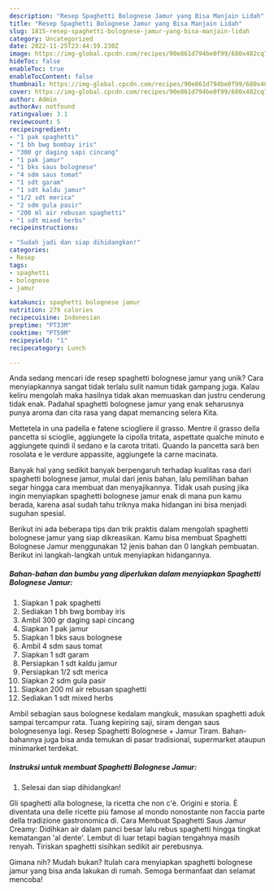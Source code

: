 ```yaml
---
description: "Resep Spaghetti Bolognese Jamur yang Bisa Manjain Lidah"
title: "Resep Spaghetti Bolognese Jamur yang Bisa Manjain Lidah"
slug: 1815-resep-spaghetti-bolognese-jamur-yang-bisa-manjain-lidah
category: Uncategorized
date: 2022-11-25T23:44:59.230Z
image: https://img-global.cpcdn.com/recipes/90e861d794be0f99/680x482cq70/spaghetti-bolognese-jamur-foto-resep-utama.jpg
hideToc: false
enableToc: true
enableTocContent: false
thumbnail: https://img-global.cpcdn.com/recipes/90e861d794be0f99/680x482cq70/spaghetti-bolognese-jamur-foto-resep-utama.jpg
cover: https://img-global.cpcdn.com/recipes/90e861d794be0f99/680x482cq70/spaghetti-bolognese-jamur-foto-resep-utama.jpg
author: Admin
authorAv: notfound
ratingvalue: 3.1
reviewcount: 5
recipeingredient:
- "1 pak spaghetti"
- "1 bh bwg bombay iris"
- "300 gr daging sapi cincang"
- "1 pak jamur"
- "1 bks saus bolognese"
- "4 sdm saus tomat"
- "1 sdt garam"
- "1 sdt kaldu jamur"
- "1/2 sdt merica"
- "2 sdm gula pasir"
- "200 ml air rebusan spaghetti"
- "1 sdt mixed herbs"
recipeinstructions:

- "Sudah jadi dan siap dihidangkan!"
categories:
- Resep
tags:
- spaghetti
- bolognese
- jamur

katakunci: spaghetti bolognese jamur 
nutrition: 279 calories
recipecuisine: Indonesian
preptime: "PT33M"
cooktime: "PT59M"
recipeyield: "1"
recipecategory: Lunch

---
```





Anda sedang mencari ide resep spaghetti bolognese jamur yang unik? Cara menyiapkannya sangat tidak terlalu sulit namun tidak gampang juga. Kalau keliru mengolah maka hasilnya tidak akan memuaskan dan justru cenderung tidak enak. Padahal spaghetti bolognese jamur yang enak seharusnya punya aroma dan cita rasa yang dapat memancing selera Kita.





Mettetela in una padella e fatene sciogliere il grasso. Mentre il grasso della pancetta si scioglie, aggiungete la cipolla tritata, aspettate qualche minuto e aggiungete quindi il sedano e la carota tritati. Quando la pancetta sarà ben rosolata e le verdure appassite, aggiungete la carne macinata.

Banyak hal yang sedikit banyak berpengaruh terhadap kualitas rasa dari spaghetti bolognese jamur, mulai dari jenis bahan, lalu pemilihan bahan segar hingga cara membuat dan menyajikannya. Tidak usah pusing jika ingin menyiapkan spaghetti bolognese jamur enak di mana pun kamu berada, karena asal sudah tahu triknya maka hidangan ini bisa menjadi suguhan spesial.






Berikut ini ada beberapa tips dan trik praktis dalam mengolah spaghetti bolognese jamur yang siap dikreasikan. Kamu bisa membuat Spaghetti Bolognese Jamur menggunakan 12 jenis bahan dan 0 langkah pembuatan. Berikut ini langkah-langkah untuk menyiapkan hidangannya.

<!--inarticleads1-->

##### Bahan-bahan dan bumbu yang diperlukan dalam menyiapkan Spaghetti Bolognese Jamur:

1. Siapkan 1 pak spaghetti
1. Sediakan 1 bh bwg bombay iris
1. Ambil 300 gr daging sapi cincang
1. Siapkan 1 pak jamur
1. Siapkan 1 bks saus bolognese
1. Ambil 4 sdm saus tomat
1. Siapkan 1 sdt garam
1. Persiapkan 1 sdt kaldu jamur
1. Persiapkan 1/2 sdt merica
1. Siapkan 2 sdm gula pasir
1. Siapkan 200 ml air rebusan spaghetti
1. Sediakan 1 sdt mixed herbs


Ambil sebagian saus bolognese kedalam mangkuk, masukan spaghetti aduk sampai tercampur rata. Tuang kepiring saji, siram dengan saus bolognesenya lagi. Resep Spaghetti Bolognese + Jamur Tiram. Bahan-bahannya juga bisa anda temukan di pasar tradisional, supermarket ataupun minimarket terdekat. 

<!--inarticleads2-->

##### Instruksi untuk membuat Spaghetti Bolognese Jamur:


1. Selesai dan siap dihidangkan!

Gli spaghetti alla bolognese, la ricetta che non c&#39;è. Origini e storia. È diventata una delle ricette più famose al mondo nonostante non faccia parte della tradizione gastronomica di. Cara Membuat Spaghetti Saus Jamur Creamy: Didihkan air dalam panci besar lalu rebus spaghetti hingga tingkat kematangan &#39;al dente&#39;. Lembut di luar tetapi bagian tengahnya masih renyah. Tiriskan spaghetti sisihkan sedikit air perebusnya. 

Gimana nih? Mudah bukan? Itulah cara menyiapkan spaghetti bolognese jamur yang bisa anda lakukan di rumah. Semoga bermanfaat dan selamat mencoba!
